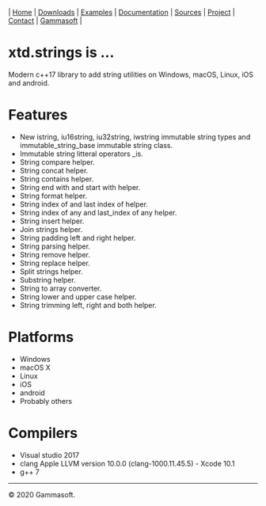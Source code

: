 | [Home](home.md) | [Downloads](downloads.md) | [Examples](examples.md) | [Documentation](documentation.md) | [Sources](https://github.com/gammasoft71/xtd.strings) | [Project](https://sourceforge.net/projects/stringspro/) | [Contact](contact.md) | [Gammasoft](https://gammasoft71.wixsite.com/gammasoft) |

# xtd.strings is ...

Modern c++17 library to add string utilities on Windows, macOS, Linux, iOS and android.

# Features

* New istring, iu16string, iu32string, iwstring immutable string types and immutable_string_base immutable string class.
* Immutable string litteral operators _is.
* String compare helper.
* String concat helper.
* String contains helper.
* String end with and start with helper.
* String format helper.
* String index of and last index of helper.
* String index of any and last_index of any helper.
* String insert helper.
* Join strings helper.
* String padding left and right helper.
* String parsing helper.
* String remove helper.
* String replace helper.
* Split strings helper.
* Substring helper.
* String to array converter.
* String lower and upper case helper.
* String trimming left, right and both helper.

# Platforms

* Windows
* macOS X
* Linux
* iOS
* android
* Probably others

# Compilers

* Visual studio 2017
* clang Apple LLVM version 10.0.0 (clang-1000.11.45.5) - Xcode 10.1
* g++ 7

______________________________________________________________________________________________

© 2020 Gammasoft.
